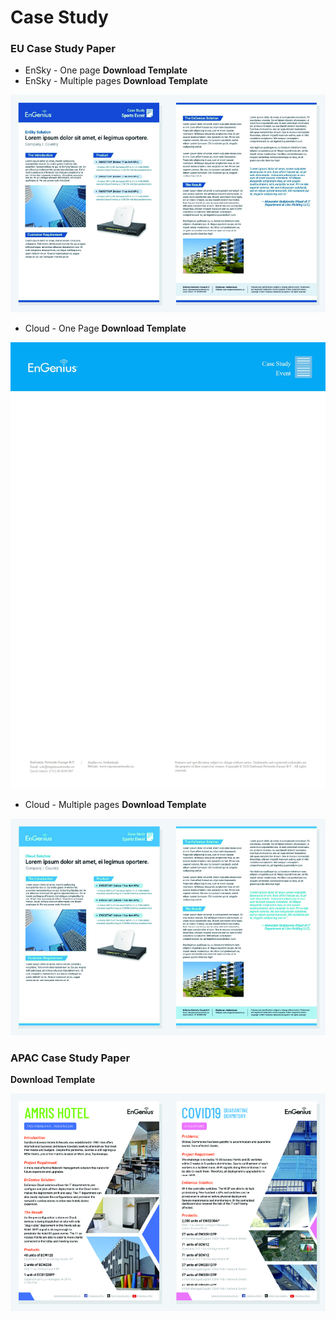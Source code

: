 # Case Study

### **EU Case Study Paper**

* EnSky - One page **Download Template**  
* EnSky - Multiple pages **Download Template**

![](../../.gitbook/assets/gong-zuo-qu-yu-16-fu-ben-12100.jpg)



* Cloud - One Page **Download Template**

![](../../.gitbook/assets/eu-case-study-cloud.jpg)



* Cloud - Multiple pages **Download Template**

![](../../.gitbook/assets/gong-zuo-qu-yu-16-fu-ben-13100.jpg)



### APAC Case Study Paper

**Download Template**

![](../../.gitbook/assets/gong-zuo-qu-yu-16-fu-ben-14100.jpg)

